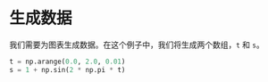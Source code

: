 # 生成数据

我们需要为图表生成数据。在这个例子中，我们将生成两个数组，`t` 和 `s`。

```python
t = np.arange(0.0, 2.0, 0.01)
s = 1 + np.sin(2 * np.pi * t)
```

